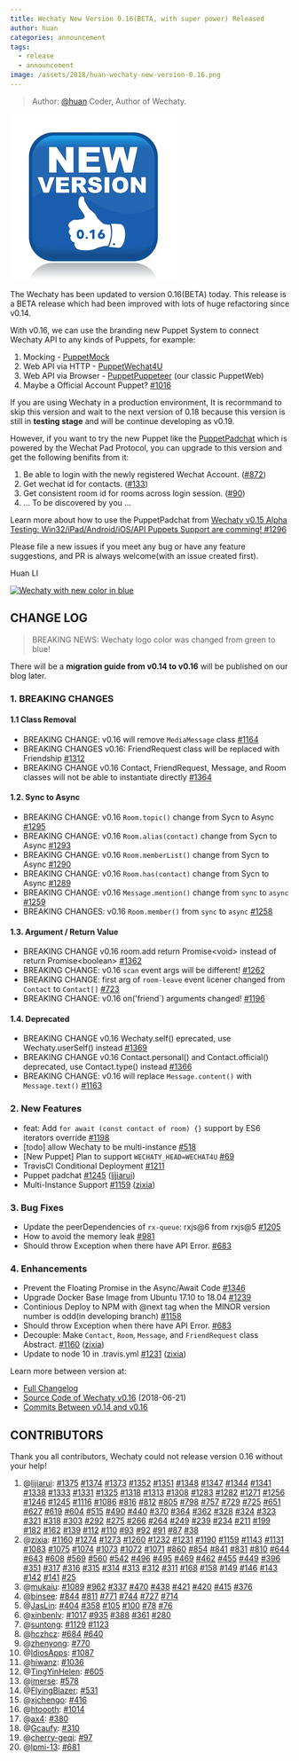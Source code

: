 ```yaml
---
title: Wechaty New Version 0.16(BETA, with super power) Released
author: huan
categories: announcement
tags:
  - release
  - announcement
image: /assets/2018/huan-wechaty-new-version-0.16.png
---
```

> Author: [@huan](https://github.com/huan) Coder, Author of Wechaty.

![wechaty-release-0.16][wechaty-release-0.16]

The Wechaty has been updated to version 0.16(BETA) today. This release is a BETA release which had been improved with lots of huge refactoring since v0.14.

With v0.16, we can use the branding new Puppet System to connect Wechaty API to any kinds of Puppets, for example:

1. Mocking - [PuppetMock](https://github.com/wechaty/wechaty/tree/ed72a78b61ccc352d9bd9f5a06054a218cdd1d0d/src/puppet-mock)
1. Web API via HTTP - [PuppetWechat4U](https://github.com/wechaty/wechaty/tree/ed72a78b61ccc352d9bd9f5a06054a218cdd1d0d/src/puppet-wechat4u)
1. Web API via Browser - [PuppetPuppeteer](https://github.com/wechaty/wechaty/tree/ed72a78b61ccc352d9bd9f5a06054a218cdd1d0d/src/puppet-puppeteer) (our classic PuppetWeb)
1. Maybe a Official Account Puppet? [#1016](https://github.com/wechaty/wechaty/issues/1016)

If you are using Wechaty in a production environment, It is recormmand to skip this version and wait to the next version of 0.18 because this version is still in **testing stage** and will be continue developing as v0.19.

However, if you want to try the new Puppet like the [PuppetPadchat](https://github.com/lijiarui/wechaty-puppet-padchat) which is powered by the Wechat Pad Protocol, you can upgrade to this version and get the following benifits from it:

1. Be able to login with the newly registered Wechat Account. ([#872](https://github.com/wechaty/wechaty/issues/872))
1. Get wechat id for contacts. ([#133](https://github.com/wechaty/wechaty/issues/133))
1. Get consistent room id for rooms across login session.  ([#90](https://github.com/wechaty/wechaty/issues/90))
1. ... To be discovered by you ...

Learn more about how to use the PuppetPadchat from [Wechaty v0.15 Alpha Testing: Win32/iPad/Android/iOS/API Puppets Support are comming! #1296](https://github.com/wechaty/wechaty/issues/1296)

Please file a new issues if you meet any bug or have any feature suggestions, and PR is always welcome(with an issue created first).

Huan LI

[![Wechaty with new color in blue](https://wechaty.github.io/wechaty/images/wechaty-logo-green-en.png)](https://github.com/wechaty/wechaty)

## CHANGE LOG

> BREAKING NEWS: Wechaty logo color was changed from green to blue!

There will be a **migration guide from v0.14 to v0.16** will be published on our blog later.

### 1. BREAKING CHANGES

#### 1.1 Class Removal

- BREAKING CHANGE: v0.16 will remove `MediaMessage` class [\#1164](https://github.com/wechaty/wechaty/issues/1164)
- BREAKING CHANGES v0.16: FriendRequest class will be replaced with Friendship [\#1312](https://github.com/wechaty/wechaty/issues/1312)
- BREAKING CHANGE v0.16  Contact, FriendRequest, Message, and Room classes will not be able to instantiate directly [\#1364](https://github.com/wechaty/wechaty/issues/1364)

#### 1.2. Sync to Async

- BREAKING CHANGE: v0.16 `Room.topic()` change from Sycn to Async [\#1295](https://github.com/wechaty/wechaty/issues/1295)
- BREAKING CHANGE: v0.16 `Room.alias(contact)` change from Sycn to Async [\#1293](https://github.com/wechaty/wechaty/issues/1293)
- BREAKING CHANGE: v0.16 `Room.memberList()` change from Sycn to Async [\#1290](https://github.com/wechaty/wechaty/issues/1290)
- BREAKING CHANGE: v0.16 `Room.has(contact)` change from Sycn to Async [\#1289](https://github.com/wechaty/wechaty/issues/1289)
- BREAKING CHANGE: v0.16 `Message.mention()` change from `sync` to `async` [\#1259](https://github.com/wechaty/wechaty/issues/1259)
- BREAKING CHANGES: v0.16 `Room.member()` from `sync` to `async` [\#1258](https://github.com/wechaty/wechaty/issues/1258)

#### 1.3. Argument / Return Value

- BREAKING CHANGE v0.16  room.add return Promise\<void\> instead of return Promise\<boolean\> [\#1362](https://github.com/wechaty/wechaty/issues/1362)
- BREAKING CHANGE: v0.16 `scan` event args will be different! [\#1262](https://github.com/wechaty/wechaty/issues/1262)
- BREAKING CHANGE: first arg of `room-leave` event licener changed from `Contact` to `Contact[]` [\#723](https://github.com/wechaty/wechaty/issues/723)
- BREAKING CHANGE: v0.16 on('friend`) arguments changed! [\#1196](https://github.com/wechaty/wechaty/issues/1196)

#### 1.4. Deprecated

- BREAKING CHANGE v0.16 Wechaty.self() eprecated, use Wechaty.userSelf()  instead [\#1369](https://github.com/wechaty/wechaty/issues/1369)
- BREAKING CHANGE v0.16 Contact.personal() and Contact.official()  deprecated, use Contact.type() instead [\#1366](https://github.com/wechaty/wechaty/issues/1366)
- BREAKING CHANGE: v0.16 will replace `Message.content()` with `Message.text()` [\#1163](https://github.com/wechaty/wechaty/issues/1163)

### 2. New Features

- feat: Add `for await (const contact of room) {}` support by ES6 iterators override [\#1198](https://github.com/wechaty/wechaty/issues/1198)
- \[todo\] allow Wechaty to be multi-instance [\#518](https://github.com/wechaty/wechaty/issues/518)
- \[New Puppet\] Plan to support `WECHATY_HEAD=WECHAT4U` [\#69](https://github.com/wechaty/wechaty/issues/69)
- TravisCI Conditional Deployment [\#1211](https://github.com/wechaty/wechaty/issues/1211)
- Puppet padchat [\#1245](https://github.com/wechaty/wechaty/pull/1245) ([lijiarui](https://github.com/lijiarui))
- Multi-Instance Support [\#1159](https://github.com/wechaty/wechaty/pull/1159) ([zixia](https://github.com/huan))

### 3. Bug Fixes

- Update the peerDependencies of `rx-queue`: rxjs@6 from rxjs@5 [\#1205](https://github.com/wechaty/wechaty/issues/1205)
- How to avoid the memory leak [\#981](https://github.com/wechaty/wechaty/issues/981)
- Should throw Exception when there have API Error. [\#683](https://github.com/wechaty/wechaty/issues/683)

### 4. Enhancements

- Prevent the Floating Promise in the Async/Await Code [\#1346](https://github.com/wechaty/wechaty/issues/1346)
- Upgrade Docker Base Image from Ubuntu 17.10 to 18.04 [\#1239](https://github.com/wechaty/wechaty/issues/1239)
- Continious Deploy to NPM with @next tag when the MINOR version number is odd(in developing branch) [\#1158](https://github.com/wechaty/wechaty/issues/1158)
- Should throw Exception when there have API Error. [\#683](https://github.com/wechaty/wechaty/issues/683)
- Decouple: Make `Contact`, `Room`, `Message`, and `FriendRequest` class Abstract. [\#1160](https://github.com/wechaty/wechaty/pull/1160) ([zixia](https://github.com/huan))
- Update to node 10 in .travis.yml [\#1231](https://github.com/wechaty/wechaty/pull/1231) ([zixia](https://github.com/huan))

Learn more between version at:

- [Full Changelog](https://github.com/wechaty/wechaty/blob/master/CHANGELOG.md)
- [Source Code of Wechaty v0.16](https://github.com/wechaty/wechaty/tree/v0.16.0) (2018-06-21)
- [Commits Between v0.14 and v0.16](https://github.com/wechaty/wechaty/compare/v0.14.0...v0.16.0)

## CONTRIBUTORS

Thank you all contributors, Wechaty could not release version 0.16 without your help!

1. @[lijiarui](https://github.com/lijiarui): [\#1375](https://github.com/wechaty/wechaty/pull/1375) [\#1374](https://github.com/wechaty/wechaty/pull/1374) [\#1373](https://github.com/wechaty/wechaty/pull/1373) [\#1352](https://github.com/wechaty/wechaty/pull/1352) [\#1351](https://github.com/wechaty/wechaty/pull/1351) [\#1348](https://github.com/wechaty/wechaty/pull/1348) [\#1347](https://github.com/wechaty/wechaty/pull/1347) [\#1344](https://github.com/wechaty/wechaty/pull/1344) [\#1341](https://github.com/wechaty/wechaty/pull/1341) [\#1338](https://github.com/wechaty/wechaty/pull/1338) [\#1333](https://github.com/wechaty/wechaty/pull/1333) [\#1331](https://github.com/wechaty/wechaty/pull/1331) [\#1325](https://github.com/wechaty/wechaty/pull/1325) [\#1318](https://github.com/wechaty/wechaty/pull/1318) [\#1313](https://github.com/wechaty/wechaty/pull/1313) [\#1308](https://github.com/wechaty/wechaty/pull/1308) [\#1283](https://github.com/wechaty/wechaty/pull/1283) [\#1282](https://github.com/wechaty/wechaty/pull/1282) [\#1271](https://github.com/wechaty/wechaty/pull/1271) [\#1256](https://github.com/wechaty/wechaty/pull/1256) [\#1246](https://github.com/wechaty/wechaty/pull/1246) [\#1245](https://github.com/wechaty/wechaty/pull/1245) [\#1116](https://github.com/wechaty/wechaty/pull/1116) [\#1086](https://github.com/wechaty/wechaty/pull/1086) [\#816](https://github.com/wechaty/wechaty/pull/816) [\#812](https://github.com/wechaty/wechaty/pull/812) [\#805](https://github.com/wechaty/wechaty/pull/805) [\#798](https://github.com/wechaty/wechaty/pull/798) [\#757](https://github.com/wechaty/wechaty/pull/757) [\#729](https://github.com/wechaty/wechaty/pull/729) [\#725](https://github.com/wechaty/wechaty/pull/725) [\#651](https://github.com/wechaty/wechaty/pull/651) [\#627](https://github.com/wechaty/wechaty/pull/627) [\#619](https://github.com/wechaty/wechaty/pull/619) [\#604](https://github.com/wechaty/wechaty/pull/604) [\#515](https://github.com/wechaty/wechaty/pull/515) [\#490](https://github.com/wechaty/wechaty/pull/490) [\#440](https://github.com/wechaty/wechaty/pull/440) [\#370](https://github.com/wechaty/wechaty/pull/370) [\#364](https://github.com/wechaty/wechaty/pull/364) [\#362](https://github.com/wechaty/wechaty/pull/362) [\#328](https://github.com/wechaty/wechaty/pull/328) [\#324](https://github.com/wechaty/wechaty/pull/324) [\#323](https://github.com/wechaty/wechaty/pull/323) [\#321](https://github.com/wechaty/wechaty/pull/321) [\#318](https://github.com/wechaty/wechaty/pull/318) [\#303](https://github.com/wechaty/wechaty/pull/303) [\#292](https://github.com/wechaty/wechaty/pull/292) [\#275](https://github.com/wechaty/wechaty/pull/275) [\#266](https://github.com/wechaty/wechaty/pull/266) [\#264](https://github.com/wechaty/wechaty/pull/264) [\#249](https://github.com/wechaty/wechaty/pull/249) [\#239](https://github.com/wechaty/wechaty/pull/239) [\#234](https://github.com/wechaty/wechaty/pull/234) [\#211](https://github.com/wechaty/wechaty/pull/211) [\#199](https://github.com/wechaty/wechaty/pull/199) [\#182](https://github.com/wechaty/wechaty/pull/182) [\#162](https://github.com/wechaty/wechaty/pull/162) [\#139](https://github.com/wechaty/wechaty/pull/139) [\#112](https://github.com/wechaty/wechaty/pull/112) [\#110](https://github.com/wechaty/wechaty/pull/110) [\#93](https://github.com/wechaty/wechaty/pull/93) [\#92](https://github.com/wechaty/wechaty/pull/92) [\#91](https://github.com/wechaty/wechaty/pull/91) [\#87](https://github.com/wechaty/wechaty/pull/87) [\#38](https://github.com/wechaty/wechaty/pull/38)
1. @[zixia](https://github.com/huan): [\#1160](https://github.com/wechaty/wechaty/pull/1160) [\#1274](https://github.com/wechaty/wechaty/pull/1274) [\#1273](https://github.com/wechaty/wechaty/pull/1273) [\#1260](https://github.com/wechaty/wechaty/pull/1260) [\#1232](https://github.com/wechaty/wechaty/pull/1232) [\#1231](https://github.com/wechaty/wechaty/pull/1231) [\#1190](https://github.com/wechaty/wechaty/pull/1190) [\#1159](https://github.com/wechaty/wechaty/pull/1159) [\#1143](https://github.com/wechaty/wechaty/pull/1143) [\#1131](https://github.com/wechaty/wechaty/pull/1131) [\#1083](https://github.com/wechaty/wechaty/pull/1083) [\#1075](https://github.com/wechaty/wechaty/pull/1075) [\#1074](https://github.com/wechaty/wechaty/pull/1074) [\#1073](https://github.com/wechaty/wechaty/pull/1073) [\#1072](https://github.com/wechaty/wechaty/pull/1072) [\#1071](https://github.com/wechaty/wechaty/pull/1071) [\#860](https://github.com/wechaty/wechaty/pull/860) [\#854](https://github.com/wechaty/wechaty/pull/854) [\#841](https://github.com/wechaty/wechaty/pull/841) [\#831](https://github.com/wechaty/wechaty/pull/831) [\#810](https://github.com/wechaty/wechaty/pull/810) [\#644](https://github.com/wechaty/wechaty/pull/644) [\#643](https://github.com/wechaty/wechaty/pull/643) [\#608](https://github.com/wechaty/wechaty/pull/608) [\#569](https://github.com/wechaty/wechaty/pull/569) [\#560](https://github.com/wechaty/wechaty/pull/560) [\#542](https://github.com/wechaty/wechaty/pull/542) [\#496](https://github.com/wechaty/wechaty/pull/496) [\#495](https://github.com/wechaty/wechaty/pull/495) [\#469](https://github.com/wechaty/wechaty/pull/469) [\#462](https://github.com/wechaty/wechaty/pull/462) [\#455](https://github.com/wechaty/wechaty/pull/455) [\#449](https://github.com/wechaty/wechaty/pull/449) [\#396](https://github.com/wechaty/wechaty/pull/396) [\#351](https://github.com/wechaty/wechaty/pull/351) [\#317](https://github.com/wechaty/wechaty/pull/317) [\#316](https://github.com/wechaty/wechaty/pull/316) [\#315](https://github.com/wechaty/wechaty/pull/315) [\#314](https://github.com/wechaty/wechaty/pull/314) [\#313](https://github.com/wechaty/wechaty/pull/313) [\#312](https://github.com/wechaty/wechaty/pull/312) [\#311](https://github.com/wechaty/wechaty/pull/311) [\#168](https://github.com/wechaty/wechaty/pull/168) [\#158](https://github.com/wechaty/wechaty/pull/158) [\#149](https://github.com/wechaty/wechaty/pull/149) [\#146](https://github.com/wechaty/wechaty/pull/146) [\#143](https://github.com/wechaty/wechaty/pull/143) [\#142](https://github.com/wechaty/wechaty/pull/142) [\#141](https://github.com/wechaty/wechaty/pull/141) [\#25](https://github.com/wechaty/wechaty/pull/25)
1. @[mukaiu](https://github.com/mukaiu): [\#1089](https://github.com/wechaty/wechaty/pull/1089) [\#962](https://github.com/wechaty/wechaty/pull/962) [\#337](https://github.com/wechaty/wechaty/pull/337) [\#470](https://github.com/wechaty/wechaty/pull/470) [\#438](https://github.com/wechaty/wechaty/pull/438) [\#421](https://github.com/wechaty/wechaty/pull/421) [\#420](https://github.com/wechaty/wechaty/pull/420) [\#415](https://github.com/wechaty/wechaty/pull/415) [\#376](https://github.com/wechaty/wechaty/pull/376)
1. @[binsee](https://github.com/binsee): [\#844](https://github.com/wechaty/wechaty/pull/844) [\#811](https://github.com/wechaty/wechaty/pull/811) [\#771](https://github.com/wechaty/wechaty/pull/771) [\#744](https://github.com/wechaty/wechaty/pull/744) [\#727](https://github.com/wechaty/wechaty/pull/727) [\#714](https://github.com/wechaty/wechaty/pull/714)
1. @[JasLin](https://github.com/JasLin): [\#404](https://github.com/wechaty/wechaty/pull/404) [\#358](https://github.com/wechaty/wechaty/pull/358) [\#105](https://github.com/wechaty/wechaty/pull/105) [\#100](https://github.com/wechaty/wechaty/pull/100) [\#78](https://github.com/wechaty/wechaty/pull/78) [\#76](https://github.com/wechaty/wechaty/pull/76)
1. @[xinbenlv](https://github.com/xinbenlv): [\#1017](https://github.com/wechaty/wechaty/pull/1017) [\#935](https://github.com/wechaty/wechaty/pull/935) [\#388](https://github.com/wechaty/wechaty/pull/388) [\#361](https://github.com/wechaty/wechaty/pull/361) [\#280](https://github.com/wechaty/wechaty/pull/280)
1. @[suntong](https://github.com/suntong): [\#1129](https://github.com/wechaty/wechaty/pull/1129) [\#1123](https://github.com/wechaty/wechaty/pull/1123)
1. @[hczhcz](https://github.com/hczhcz): [\#684](https://github.com/wechaty/wechaty/pull/684) [\#640](https://github.com/wechaty/wechaty/pull/640)
1. @[zhenyong](https://github.com/zhenyong): [\#770](https://github.com/wechaty/wechaty/pull/770)
1. @[IdiosApps](https://github.com/IdiosApps): [\#1087](https://github.com/wechaty/wechaty/pull/1087)
1. @[hiwanz](https://github.com/hiwanz): [\#1036](https://github.com/wechaty/wechaty/pull/1036)
1. @[TingYinHelen](https://github.com/TingYinHelen): [\#605](https://github.com/wechaty/wechaty/pull/605)
1. @[imerse](https://github.com/imerse): [\#578](https://github.com/wechaty/wechaty/pull/578)
1. @[FlyingBlazer](https://github.com/FlyingBlazer): [\#531](https://github.com/wechaty/wechaty/pull/531)
1. @[xjchengo](https://github.com/xjchengo): [\#416](https://github.com/wechaty/wechaty/pull/416)
1. @[htoooth](https://github.com/htoooth): [\#1014](https://github.com/wechaty/wechaty/pull/1014)
1. @[ax4](https://github.com/ax4): [\#380](https://github.com/wechaty/wechaty/pull/380)
1. @[Gcaufy](https://github.com/Gcaufy): [\#310](https://github.com/wechaty/wechaty/pull/310)
1. @[cherry-geqi](https://github.com/cherry-geqi): [\#97](https://github.com/wechaty/wechaty/pull/97)
1. @[lpmi-13](https://github.com/lpmi-13): [\#681](https://github.com/wechaty/wechaty/pull/681)

[wechaty-release-0.16]: /assets/2018/huan-wechaty-new-version-0.16.png
